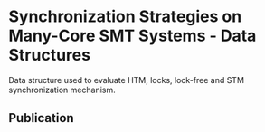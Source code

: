 # Synchronization Strategies on Many-Core SMT Systems - Data Structures

Data structure used to evaluate HTM, locks, lock-free and STM synchronization mechanism.

## Publication
